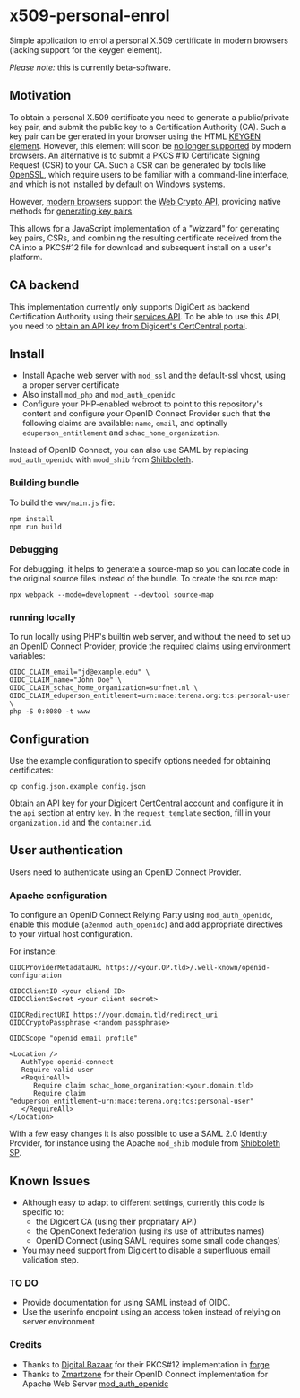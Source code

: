 # x509-personal-enrol

Simple application to enrol a personal X.509 certificate in modern browsers (lacking support for the keygen element).

_Please note:_ this is currently beta-software.

## Motivation

To obtain a personal X.509 certificate you need to generate a public/private key pair, and submit the public key to a Certification Authority (CA).
Such a key pair can be generated in your browser using the HTML [KEYGEN element](https://developer.mozilla.org/en-US/docs/Web/HTML/Element/keygen).
However, this element will soon be [no longer supported](https://lists.w3.org/Archives/Public/public-html/2016Jun/0001.html) by modern browsers.
An alternative is to submit a PKCS #10 Certificate Signing Request (CSR) to your CA.
Such a CSR can be generated by tools like [OpenSSL](openssl.org), which require users to be familiar with a command-line interface,
and which is not installed by default on Windows systems.

However,
[modern browsers](https://developer.mozilla.org/en-US/docs/Web/HTML/Element/keygen#Browser_compatibility)
support the [Web Crypto API](https://developer.mozilla.org/en-US/docs/Web/API/Web_Crypto_API), providing native methods for
[generating key pairs](https://developer.mozilla.org/en-US/docs/Web/API/SubtleCrypto/generateKey).

This allows for a JavaScript implementation of a "wizzard" for generating key pairs, CSRs,
and combining the resulting certificate received from the CA into a PKCS#12 file for download and subsequent install on a user's platform.

## CA backend

This implementation currently only supports DigiCert as backend Certification Authority using their [services API](https://dev.digicert.com/services-api/).
To be able to use this API, you need to [obtain an API key from Digicert's CertCentral portal](https://www.digicert.com/secure/automation/api-keys/).

## Install

- Install Apache web server with `mod_ssl` and the default-ssl vhost, using a proper server certificate
- Also install `mod_php` and `mod_auth_openidc`
- Configure your PHP-enabled webroot to point to this repository's content and configure your OpenID Connect Provider such that the following claims are available:
`name`, `email`, and optinally `eduperson_entitlement` and `schac_home_organization`.

Instead of OpenID Connect, you can also use SAML by replacing `mod_auth_openidc` with `mood_shib` from [Shibboleth](https://wiki.shibboleth.net/confluence/display/CONCEPT/Home).

### Building bundle

To build the `www/main.js` file:

    npm install
    npm run build

### Debugging

For debugging, it helps to generate a source-map so you can locate code in the original source files instead of the bundle.
To create the source map:

    npx webpack --mode=development --devtool source-map 

### running locally

To run locally using PHP's builtin web server, and without the need to set up an OpenID Connect Provider, provide the required claims using environment variables:

    OIDC_CLAIM_email="jd@example.edu" \
    OIDC_CLAIM_name="John Doe" \
    OIDC_CLAIM_schac_home_organization=surfnet.nl \
    OIDC_CLAIM_eduperson_entitlement=urn:mace:terena.org:tcs:personal-user \
    php -S 0:8080 -t www

## Configuration

Use the example configuration to specify options needed for obtaining certificates:

    cp config.json.example config.json

Obtain an API key for your Digicert CertCentral account and configure it in the `api` section at entry `key`.
In the `request_template` section, fill in your `organization.id` and the `container.id`.

## User authentication

Users need to authenticate using an OpenID Connect Provider. 

### Apache configuration

To configure an OpenID Connect Relying Party using `mod_auth_openidc`, enable this module (`a2enmod auth_openidc`) and add appropriate directives to your virtual host configuration.

For instance:

```
OIDCProviderMetadataURL https://<your.OP.tld>/.well-known/openid-configuration

OIDCClientID <your cliend ID>
OIDCClientSecret <your client secret>

OIDCRedirectURI https://your.domain.tld/redirect_uri
OIDCCryptoPassphrase <random passphrase>

OIDCScope "openid email profile"

<Location />
   AuthType openid-connect
   Require valid-user
   <RequireAll>
      Require claim schac_home_organization:<your.domain.tld>
      Require claim "eduperson_entitlement~urn:mace:terena.org:tcs:personal-user"
   </RequireAll>   
</Location>
```

With a few easy changes it is also possible to use a SAML 2.0 Identity Provider, 
for instance using the Apache `mod_shib` module from [Shibboleth SP](https://www.shibboleth.net/products/service-provider/).

## Known Issues

- Although easy to adapt to different settings, currently this code is specific to:
  - the Digicert CA (using their propriatary API)
  - the OpenConext federation (using its use of attributes names)
  - OpenID Connect (using SAML requires some small code changes)
- You may need support from Digicert to disable a superfluous email validation step.

### TO DO

- Provide documentation for using SAML instead of OIDC.
- Use the userinfo endpoint using an access token instead of relying on server environment

### Credits

- Thanks to [Digital Bazaar](https://digitalbazaar.com) for their PKCS#12 implementation in [forge](https://github.com/digitalbazaar/forge)
- Thanks to [Zmartzone](https://www.zmartzone.eu) for their OpenID Connect implementation for Apache Web Server [mod_auth_openidc](https://github.com/zmartzone/mod_auth_openidc)
